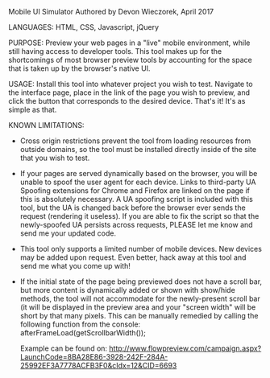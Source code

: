 Mobile UI Simulator
Authored by Devon Wieczorek, April 2017

LANGUAGES:
HTML, CSS, Javascript, jQuery

PURPOSE:
Preview your web pages in a "live" mobile environment, while still having access to developer tools. 
This tool makes up for the shortcomings of most browser preview tools by accounting for the space that is taken up by the browser's native UI.

USAGE:
Install this tool into whatever project you wish to test. Navigate to the interface page, place in the link of the page you wish to preview, and click
the button that corresponds to the desired device. That's it! It's as simple as that.

KNOWN LIMITATIONS:
- Cross origin restrictions prevent the tool from loading resources from outside domains, so the tool must be installed directly inside
  of the site that you wish to test.

- If your pages are served dynamically based on the browser, you will be unable to spoof the user agent for each device. Links to third-party
  UA Spoofing extensions for Chrome and Firefox are linked on the page if this is absolutely necessary. 
  A UA spoofing script is included with this tool, but the UA is changed back before the browser ever sends the request (rendering it useless). 
  If you are able to fix the script so that the newly-spoofed UA persists across requests, PLEASE let me know and send me your updated code.

- This tool only supports a limited number of mobile devices. New devices may be added upon request. Even better, hack away at this tool and send
  me what you come up with!

- If the initial state of the page being previewed does not have a scroll bar, but more content is dynamically added or shown with show/hide methods,
  the tool will not accommodate for the newly-present scroll bar (it will be displayed in the preview area and your "screen width" will be short by
  that many pixels.
  This can be manually remedied by calling the following function from the console: afterFrameLoad(getScrollbarWidth());
  
  
  Example can be found on: http://www.flowpreview.com/campaign.aspx?LaunchCode=8BA28E86-3928-242F-284A-25992EF3A7778ACFB3F0&cIdx=12&CID=6693
  

